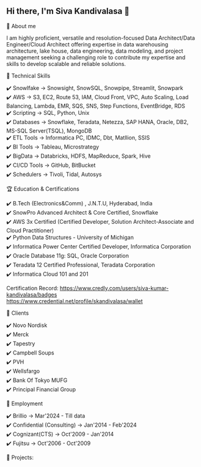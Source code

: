 ## Hi there, I'm Siva Kandivalasa 👋 

🚀 About me

I am highly proficient, versatile and resolution-focused Data Architect/Data Engineer/Cloud Architect offering expertise in data warehousing architecture, lake house, data engineering, data modeling, and project management seeking a challenging role to contribute my expertise and skills to develop scalable and reliable solutions.

📌 Technical Skills

✔️ Snowlfake       ->  Snowsight, SnowSQL, Snowpipe, Streamlit, Snowpark  
✔️ AWS             ->  S3, EC2, Route 53, IAM, Cloud Front, VPC, Auto Scaling, Load Balancing, Lambda, EMR, SQS, SNS, Step Functions, EventBridge, RDS  
✔️ Scripting       ->  SQL, Python, Unix  
✔️ Databases       ->  Snowflake, Teradata, Netezza, SAP HANA, Oracle, DB2, MS-SQL Server(TSQL), MongoDB  
✔️ ETL Tools       ->  Informatica PC, IDMC, Dbt, Matllion, SSIS  
✔️ BI Tools        ->  Tableau, Microstrategy  
✔️ BigData         ->  Databricks, HDFS, MapReduce, Spark, Hive  
✔️ CI/CD Tools     ->  GitHub, BitBucket  
✔️ Schedulers      ->  Tivoli, Tidal, Autosys  

🏆 Education & Certifications

✔️ B.Tech (Electronics&Comm) , J.N.T.U, Hyderabad, India  
✔️ SnowPro Advanced Architect & Core Certified, Snowflake  
✔️ AWS 3x Certified (Certified Developer, Solution Architect-Associate and Cloud Practitioner)  
✔️ Python Data Structures - University of Michigan  
✔️ Informatica Power Center Certified Developer, Informatica Corporation  
✔️ Oracle Database 11g: SQL, Oracle Corporation  
✔️ Teradata 12 Certified Professional, Teradata Corporation  
✔️ Informatica Cloud 101 and 201  

Certification Record: https://www.credly.com/users/siva-kumar-kandivalasa/badges  
                      https://www.credential.net/profile/skandivalasa/wallet

📌 Clients

✔️ Novo Nordisk  
✔️ Merck  
✔️ Tapestry  
✔️ Campbell Soups  
✔️ PVH  
✔️ Wellsfargo  
✔️ Bank Of Tokyo MUFG  
✔️ Principal Financial Group  

📌 Employment

✔️ Brillio                        -> Mar'2024 - Till data  
✔️ Confidential (Consulting)      -> Jan'2014 - Feb'2024  
✔️ Cognizant(CTS)                 -> Oct'2009 - Jan'2014  
✔️ Fujitsu                        -> Oct'2006 - Oct'2009  

📌 Projects:






<!--
**kshivaetl/kshivaetl** is a ✨ _special_ ✨ repository because its `README.md` (this file) appears on your GitHub profile.

Here are some ideas to get you started:

- 🔭 I’m currently working on ...
- 🌱 I’m currently learning ...
- 👯 I’m looking to collaborate on ...
- 🤔 I’m looking for help with ...
- 💬 Ask me about ...
- 📫 How to reach me: ...
- 😄 Pronouns: ...
- ⚡ Fun fact: ...
-->
